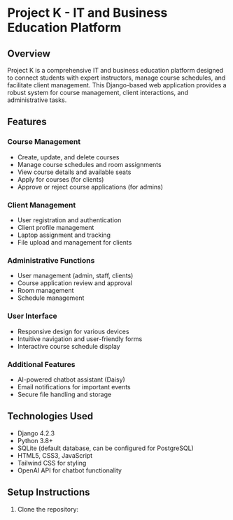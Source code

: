 # Project K - IT and Business Education Platform

## Overview

Project K is a comprehensive IT and business education platform designed to connect students with expert instructors, manage course schedules, and facilitate client management. This Django-based web application provides a robust system for course management, client interactions, and administrative tasks.

## Features

### Course Management
- Create, update, and delete courses
- Manage course schedules and room assignments
- View course details and available seats
- Apply for courses (for clients)
- Approve or reject course applications (for admins)

### Client Management
- User registration and authentication
- Client profile management
- Laptop assignment and tracking
- File upload and management for clients

### Administrative Functions
- User management (admin, staff, clients)
- Course application review and approval
- Room management
- Schedule management

### User Interface
- Responsive design for various devices
- Intuitive navigation and user-friendly forms
- Interactive course schedule display

### Additional Features
- AI-powered chatbot assistant (Daisy)
- Email notifications for important events
- Secure file handling and storage

## Technologies Used

- Django 4.2.3
- Python 3.8+
- SQLite (default database, can be configured for PostgreSQL)
- HTML5, CSS3, JavaScript
- Tailwind CSS for styling
- OpenAI API for chatbot functionality

## Setup Instructions

1. Clone the repository:

